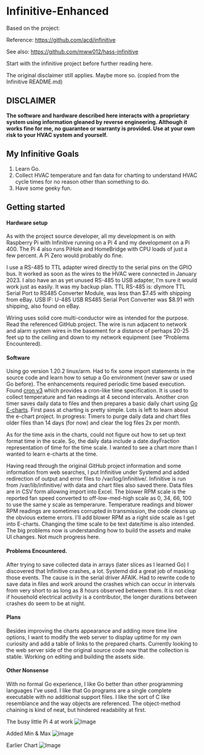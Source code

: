 # Infinitive-Enhanced
Based on the project:

Reference:	https://github.com/acd/infinitive

See also:	https://github.com/mww012/hass-infinitive

Start with the infinitive project before further reading here.


The original disclaimer still applies. Maybe more so. (copied from the Infinitive README.md)

## **DISCLAIMER**
**The software and hardware described here interacts with a proprietary system using information gleaned by reverse engineering.  Although it works fine for me, no guarantee or warranty is provided.  Use at your own risk to your HVAC system and yourself.**

## My Infinitive Goals
1. Learn Go.
2. Collect HVAC temperature and fan data for charting to understand HVAC cycle times for no reason other than something to do.
3. Have some geeky fun.

## Getting started

#### Hardware setup
As with the project source developer, all my development is on with Raspberry Pi with Infinitive running on a Pi 4 and my development on a Pi 400. The Pi 4 also runs PiHole and HomeBridge with CPU loads of just a few percent. A Pi Zero would probably do fine.

I use a RS-485 to TTL adapter wired directly to the serial pins on the GPIO bus. It worked as soon as the wires to the HVAC were connected in January 2023. I also have an as yet unused RS-485 to USB adapter, I’m sure it would work just as easily. It was my backup plan.
TTL RS-485 is:	dlymore TTL Serial Port to RS485 Converter Module, was less than $7.45 with shipping from eBay.
USB IF:	U-485 USB RS485 Serial Port Converter was $8.91 with shipping, also found on eBay.

Wiring uses solid core multi-conductor wire as intended for the purpose. Read the referenced GitHub project. The wire is run adjacent to network and alarm system wires in the basement for a distance of perhaps 20-25 feet up to the ceiling and down to my network equipment (see “Problems Encountered).

#### Software
Using go version 1.20.2 linux/arm. Had to fix some import statements in the source code and learn how to setup a Go environment (never saw or used Go before). The enhancements required periodic time based execution. Found [cron v3](https://github.com/robfig/cron) which provides a cron-like time specification. It is used to collect temperature and fan readings at 4 second intervals. Another cron timer saves daily data to files and then prepares a basic daily chart using [Go E-charts](https://github.com/go-echarts/go-echarts). First pass at charting is pretty simple. Lots is left to learn about the e-chart project. In progress: Timers to purge daily data and chart files older files than 14 days (for now) and clear the log files 2x per month.

As for the time axis in the charts, could not figure out how to set up text format time in the scale. So, the daily data include a date.dayFraction representation of time for the time scale. I wanted to see a chart more than I wanted to learn e-charts at the time.

Having read through the original GitHub project information and some information from web searches, I put Infinitive under Systemd and added redirection of output and error files to /var/log/infinitive/. Infinitive is run from /var/lib/infinitive/ with data and chart files also saved there. Data files are in CSV form allowing import into Excel.
The blower RPM scale is the reported fan speed converted to off-low-med-high scale as 0, 34, 66, 100 to use the same y scale as temperarure. Temperature readings and blower RPM readings are sometimes corrupted in transmission, the code cleans up the obvious exteme errors. I'll add blower RPM as a right side scale as I get into E-charts. Changing the time scale to be text date/time is also intended.
The big problems now is understanding how to build the assets and make UI changes. Not much progress here.

#### Problems Encountered.
After trying to save collected data in arrays (later slices as I learned Go) I discovered that Infinitive crashes, a lot. Systemd did a great job of masking those events. The cause is in the serial driver AFAIK. Had to rewrite code to save data in files and work around the crashes which can occur in intervals from very short to as long as 8 hours observed  between them. It is not clear if household electrical activity is a contributor, the longer durations between crashes do seem to be at night.

#### Plans
Besides improving the charts appearance and adding more time line options, I want to modify the web server to display uptime for my own curiosity and add a table of links to the prepared charts. Currently looking to the web server side of the original source code now that the collection is stable. Working on editing and building the assets side.

#### Other Nonsense
With no formal Go experience, I like Go better than other programming languages I’ve used. I like that Go programs are a single complete executable with no additional support files. I like the sort of C like resemblance and the way objects are referenced. The object-method chaining is kind of neat, but hindered readability at first.

The busy little Pi 4 at work
![Image](https://user-images.githubusercontent.com/7796742/235656897-720388c3-07a2-48a0-982a-6f020c1dfb48.JPG)

Added Min & Max
![image](https://github.com/skutoroff/Infinitive-Enhanced/assets/7796742/d2ebc624-ed73-44ec-8003-dac037d208ea)

Earlier Chart
![Image](https://user-images.githubusercontent.com/7796742/235656510-4a0443b4-1b43-4674-a632-8b629df78702.png)

